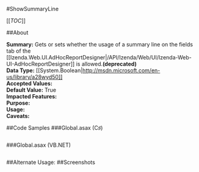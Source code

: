 #ShowSummaryLine

[[_TOC_]]

##About

**Summary:** Gets or sets whether the usage of a summary line on the fields tab of the [[Izenda.Web.UI.AdHocReportDesigner|/API/Izenda/Web/UI/Izenda-Web-UI-AdHocReportDesigner]] is allowed.**(deprecated)**  
**Data Type:** [[System.Boolean|http://msdn.microsoft.com/en-us/library/a28wyd50]]  
**Accepted Values:**   
**Default Value:** True  
**Impacted Features:**   
**Purpose:**   
**Usage:**   
**Caveats:**   

##Code Samples
###Global.asax (C♯)

```csharp
```

###Global.asax (VB.NET)

```visualbasic
```
##Alternate Usage: 
##Screenshots

